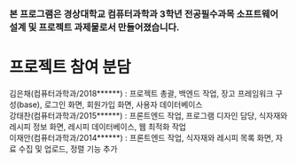 ﻿### 본 프로그램은 경상대학교 컴퓨터과학과 3학년 전공필수과목 소프트웨어 설계 및 프로젝트 과제물로서 만들어졌습니다.   
   
# 프로젝트 참여 분담   
김은채(컴퓨터과학과/2018******) : 프로젝트 총괄, 백엔드 작업, 장고 프레임워크 구성(base), 로그인 화면, 회원가입 화면, 사용자 데이터베이스   
강태찬(컴퓨터과학과/2015******) : 프론트엔드 작업, 프로그램 디자인 담당, 식자재와 레시피 정보 화면, 레시피 데이터베이스, 웹 최적화 작업   
이재안(컴퓨터과학과/2014******) : 프론트엔드 작업, 식자재와 레시피 목록 화면, 자료 수집 및 업로드, 정렬 기능 추가   
